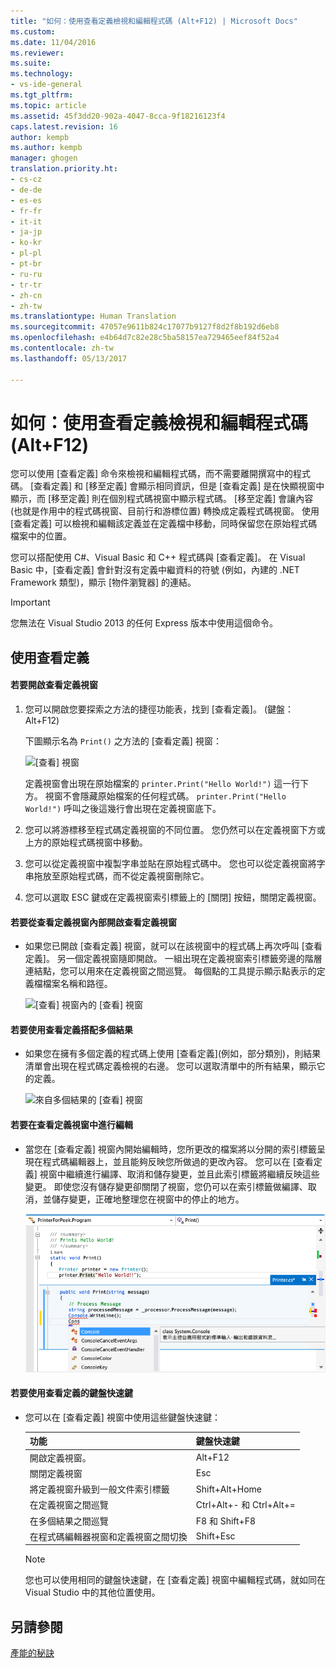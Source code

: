 ```yaml
---
title: "如何：使用查看定義檢視和編輯程式碼 (Alt+F12) | Microsoft Docs"
ms.custom: 
ms.date: 11/04/2016
ms.reviewer: 
ms.suite: 
ms.technology:
- vs-ide-general
ms.tgt_pltfrm: 
ms.topic: article
ms.assetid: 45f3dd20-902a-4047-8cca-9f18216123f4
caps.latest.revision: 16
author: kempb
ms.author: kempb
manager: ghogen
translation.priority.ht:
- cs-cz
- de-de
- es-es
- fr-fr
- it-it
- ja-jp
- ko-kr
- pl-pl
- pt-br
- ru-ru
- tr-tr
- zh-cn
- zh-tw
ms.translationtype: Human Translation
ms.sourcegitcommit: 47057e9611b824c17077b9127f8d2f8b192d6eb8
ms.openlocfilehash: e4b64d7c82e28c5ba58157ea729465eef84f52a4
ms.contentlocale: zh-tw
ms.lasthandoff: 05/13/2017

---
```

# <a name="how-to-view-and-edit-code-by-using-peek-definition-altf12"></a>如何：使用查看定義檢視和編輯程式碼 (Alt+F12)
您可以使用 [查看定義] 命令來檢視和編輯程式碼，而不需要離開撰寫中的程式碼。 [查看定義] 和 [移至定義] 會顯示相同資訊，但是 [查看定義] 是在快顯視窗中顯示，而 [移至定義] 則在個別程式碼視窗中顯示程式碼。 [移至定義] 會讓內容 (也就是作用中的程式碼視窗、目前行和游標位置) 轉換成定義程式碼視窗。 使用 [查看定義] 可以檢視和編輯該定義並在定義檔中移動，同時保留您在原始程式碼檔案中的位置。  
  
 您可以搭配使用 C#、Visual Basic 和 C++ 程式碼與 [查看定義]。 在 Visual Basic 中，[查看定義] 會針對沒有定義中繼資料的符號 (例如，內建的 .NET Framework 類型)，顯示 [物件瀏覽器] 的連結。  
  
> [!IMPORTANT]
>  您無法在 Visual Studio 2013 的任何 Express 版本中使用這個命令。  
  
## <a name="working-with-peek-definition"></a>使用查看定義  
  
#### <a name="to-open-a-peek-definition-window"></a>若要開啟查看定義視窗  
  
1.  您可以開啟您要探索之方法的捷徑功能表，找到 [查看定義]。 (鍵盤：Alt+F12)  
  
     下圖顯示名為 `Print()` 之方法的 [查看定義] 視窗：  
  
     ![[查看] 視窗](../ide/media/peekwindow.png "PeekWindow")  
  
     定義視窗會出現在原始檔案的 `printer.Print("Hello World!")` 這一行下方。 視窗不會隱藏原始檔案的任何程式碼。 `printer.Print("Hello World!")` 呼叫之後這幾行會出現在定義視窗底下。  
  
2.  您可以將游標移至程式碼定義視窗的不同位置。 您仍然可以在定義視窗下方或上方的原始程式碼視窗中移動。  
  
3.  您可以從定義視窗中複製字串並貼在原始程式碼中。 您也可以從定義視窗將字串拖放至原始程式碼，而不從定義視窗刪除它。  
  
4.  您可以選取 ESC 鍵或在定義視窗索引標籤上的 [關閉] 按鈕，關閉定義視窗。  
  
#### <a name="to-open-a-peek-definition-window-from-within-a-peek-definition-window"></a>若要從查看定義視窗內部開啟查看定義視窗  
  
-   如果您已開啟 [查看定義] 視窗，就可以在該視窗中的程式碼上再次呼叫 [查看定義]。 另一個定義視窗隨即開啟。 一組出現在定義視窗索引標籤旁邊的階層連結點，您可以用來在定義視窗之間巡覽。 每個點的工具提示顯示點表示的定義檔檔案名稱和路徑。  
  
     ![[查看] 視窗內的 [查看] 視窗](../ide/media/peekwithinpeek.png "PeekWithinPeek")  
  
#### <a name="to-use-peek-definition-with-multiple-results"></a>若要使用查看定義搭配多個結果  
  
-   如果您在擁有多個定義的程式碼上使用 [查看定義]\(例如，部分類別)，則結果清單會出現在程式碼定義檢視的右邊。 您可以選取清單中的所有結果，顯示它的定義。  
  
     ![來自多個結果的 [查看] 視窗](../ide/media/peekmultiple.png "PeekMultiple")  
  
#### <a name="to-edit-inside-the-peek-definition-window"></a>若要在查看定義視窗中進行編輯  
  
-   當您在 [查看定義] 視窗內開始編輯時，您所更改的檔案將以分開的索引標籤呈現在程式碼編輯器上，並且能夠反映您所做過的更改內容。 您可以在 [查看定義] 視窗中繼續進行編譯、取消和儲存變更，並且此索引標籤將繼續反映這些變更。 即使您沒有儲存變更卻關閉了視窗，您仍可以在索引標籤做編譯、取消，並儲存變更，正確地整理您在視窗中的停止的地方。  
  
     ![在 [查看] 視窗內編輯](../ide/media/peekedit.png "PeekEdit")  
  
#### <a name="to-use-keyboard-shortcuts-for-peek-definition"></a>若要使用查看定義的鍵盤快速鍵  
  
-   您可以在 [查看定義] 視窗中使用這些鍵盤快速鍵：  
  
    |功能|鍵盤快速鍵|  
    |-------------------|-----------------------|  
    |開啟定義視窗。|Alt+F12|  
    |關閉定義視窗|Esc|  
    |將定義視窗升級到一般文件索引標籤|Shift+Alt+Home|  
    |在定義視窗之間巡覽|Ctrl+Alt+- 和 Ctrl+Alt+=|  
    |在多個結果之間巡覽|F8 和 Shift+F8|  
    |在程式碼編輯器視窗和定義視窗之間切換|Shift+Esc|  
  
    > [!NOTE]
    >  您也可以使用相同的鍵盤快速鍵，在 [查看定義] 視窗中編輯程式碼，就如同在 Visual Studio 中的其他位置使用。  
  
## <a name="see-also"></a>另請參閱  
 [產能的秘訣](../ide/productivity-tips-for-visual-studio.md)
